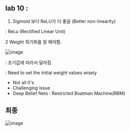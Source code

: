 ## lab 10 :
1. Sigmoid 보다 ReLU가 더 좋음 (Better non-linearity) 

 : ReLu (Rectified Linear Unit)
 
 
 
 2 Weight 최기화를 잘 해야함. 
 
![image](https://user-images.githubusercontent.com/79880336/133272184-0426eee1-bfc4-4916-a987-b29a280f1bed.png)

: 초기값에 따라서 달라짐

: Need to set the initial weight values wisely
- Not all 0's
- Challenging issue
- Deep Belief Nets : Restricted Boatman Machine(RBM)



## 최종
![image](https://user-images.githubusercontent.com/79880336/133267649-bf199986-e5e4-499c-9a21-1f5fe215b1c9.png)
